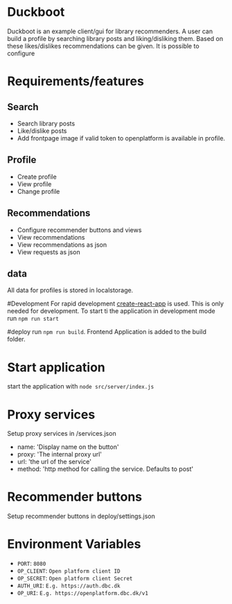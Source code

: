 # Duckboot
Duckboot is an example client/gui for library recommenders. 
A user can build a profile by searching library posts and liking/disliking them. Based on these likes/dislikes recommendations can be given. 
It is possible to configure 


# Requirements/features

## Search
* Search library posts
* Like/dislike posts
* Add frontpage image if valid token to openplatform is available in profile.

## Profile
* Create profile
* View profile
* Change profile

## Recommendations
* Configure recommender buttons and views
* View recommendations
* View recommendations as json
* View requests as json

## data
All data for profiles is stored in localstorage.

#Development
For rapid development [create-react-app](https://github.com/facebookincubator/create-react-app) is used.
This is only needed for development.
To start ti the application in development mode run `npm run start`

#deploy
run `npm run build`. Frontend Application is added to the build folder. 
 
# Start application
start the application with `node src/server/index.js`

# Proxy services
Setup proxy services in /services.json
- name: 'Display name on the button'
- proxy: 'The internal proxy url'
- url: 'the url of the service'
- method: 'http method for calling the service. Defaults to post'

# Recommender buttons
Setup recommender buttons in deploy/settings.json

# Environment Variables
- `PORT`: `8080`
- `OP_CLIENT`: `Open platform client ID`
- `OP_SECRET`: `Open platform client Secret`
- `AUTH_URI`: `E.g. https://auth.dbc.dk`
- `OP_URI`: `E.g. https://openplatform.dbc.dk/v1`